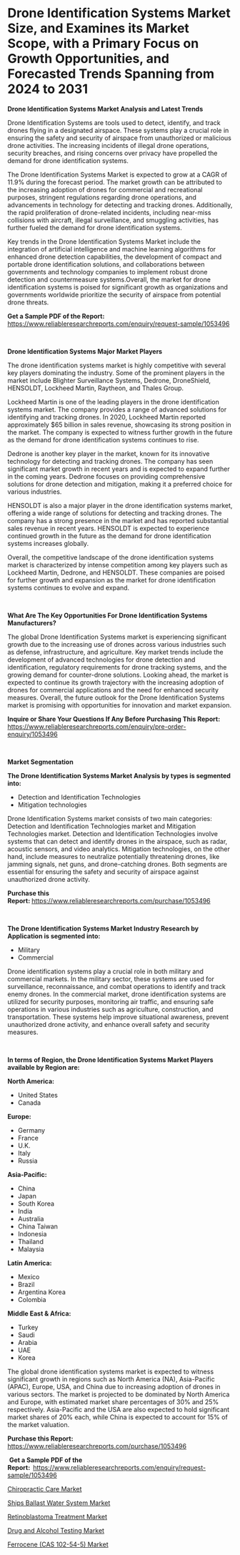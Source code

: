 <p><h1>Drone Identification Systems Market Size, and Examines its Market Scope, with a Primary Focus on Growth Opportunities, and Forecasted Trends Spanning from 2024 to 2031</h1></p><p><strong>Drone Identification Systems Market Analysis and Latest Trends</strong></p>
<p><p>Drone Identification Systems are tools used to detect, identify, and track drones flying in a designated airspace. These systems play a crucial role in ensuring the safety and security of airspace from unauthorized or malicious drone activities. The increasing incidents of illegal drone operations, security breaches, and rising concerns over privacy have propelled the demand for drone identification systems.</p><p>The Drone Identification Systems Market is expected to grow at a CAGR of 11.9% during the forecast period. The market growth can be attributed to the increasing adoption of drones for commercial and recreational purposes, stringent regulations regarding drone operations, and advancements in technology for detecting and tracking drones. Additionally, the rapid proliferation of drone-related incidents, including near-miss collisions with aircraft, illegal surveillance, and smuggling activities, has further fueled the demand for drone identification systems.</p><p>Key trends in the Drone Identification Systems Market include the integration of artificial intelligence and machine learning algorithms for enhanced drone detection capabilities, the development of compact and portable drone identification solutions, and collaborations between governments and technology companies to implement robust drone detection and countermeasure systems.Overall, the market for drone identification systems is poised for significant growth as organizations and governments worldwide prioritize the security of airspace from potential drone threats.</p></p>
<p><strong>Get a Sample PDF of the Report:&nbsp;</strong> <a href="https://www.reliableresearchreports.com/enquiry/request-sample/1053496">https://www.reliableresearchreports.com/enquiry/request-sample/1053496</a></p>
<p>&nbsp;</p>
<p><strong>Drone Identification Systems Major Market Players</strong></p>
<p><p>The drone identification systems market is highly competitive with several key players dominating the industry. Some of the prominent players in the market include Blighter Surveillance Systems, Dedrone, DroneShield, HENSOLDT, Lockheed Martin, Raytheon, and Thales Group.</p><p>Lockheed Martin is one of the leading players in the drone identification systems market. The company provides a range of advanced solutions for identifying and tracking drones. In 2020, Lockheed Martin reported approximately $65 billion in sales revenue, showcasing its strong position in the market. The company is expected to witness further growth in the future as the demand for drone identification systems continues to rise.</p><p>Dedrone is another key player in the market, known for its innovative technology for detecting and tracking drones. The company has seen significant market growth in recent years and is expected to expand further in the coming years. Dedrone focuses on providing comprehensive solutions for drone detection and mitigation, making it a preferred choice for various industries.</p><p>HENSOLDT is also a major player in the drone identification systems market, offering a wide range of solutions for detecting and tracking drones. The company has a strong presence in the market and has reported substantial sales revenue in recent years. HENSOLDT is expected to experience continued growth in the future as the demand for drone identification systems increases globally.</p><p>Overall, the competitive landscape of the drone identification systems market is characterized by intense competition among key players such as Lockheed Martin, Dedrone, and HENSOLDT. These companies are poised for further growth and expansion as the market for drone identification systems continues to evolve and expand.</p></p>
<p>&nbsp;</p>
<p><strong>What Are The Key Opportunities For Drone Identification Systems Manufacturers?</strong></p>
<p><p>The global Drone Identification Systems market is experiencing significant growth due to the increasing use of drones across various industries such as defense, infrastructure, and agriculture. Key market trends include the development of advanced technologies for drone detection and identification, regulatory requirements for drone tracking systems, and the growing demand for counter-drone solutions. Looking ahead, the market is expected to continue its growth trajectory with the increasing adoption of drones for commercial applications and the need for enhanced security measures. Overall, the future outlook for the Drone Identification Systems market is promising with opportunities for innovation and market expansion.</p></p>
<p><strong>Inquire or Share Your Questions If Any Before Purchasing This Report:</strong> <a href="https://www.reliableresearchreports.com/enquiry/pre-order-enquiry/1053496">https://www.reliableresearchreports.com/enquiry/pre-order-enquiry/1053496</a></p>
<p>&nbsp;</p>
<p><strong>Market Segmentation</strong></p>
<p><strong>The Drone Identification Systems Market Analysis by types is segmented into:</strong></p>
<p><ul><li>Detection and Identification Technologies</li><li>Mitigation technologies</li></ul></p>
<p><p>Drone Identification Systems market consists of two main categories: Detection and Identification Technologies market and Mitigation Technologies market. Detection and Identification Technologies involve systems that can detect and identify drones in the airspace, such as radar, acoustic sensors, and video analytics. Mitigation technologies, on the other hand, include measures to neutralize potentially threatening drones, like jamming signals, net guns, and drone-catching drones. Both segments are essential for ensuring the safety and security of airspace against unauthorized drone activity.</p></p>
<p><strong>Purchase this Report:&nbsp;</strong><a href="https://www.reliableresearchreports.com/purchase/1053496">https://www.reliableresearchreports.com/purchase/1053496</a></p>
<p>&nbsp;</p>
<p><strong>The Drone Identification Systems Market Industry Research by Application is segmented into:</strong></p>
<p><ul><li>Military</li><li>Commercial</li></ul></p>
<p><p>Drone identification systems play a crucial role in both military and commercial markets. In the military sector, these systems are used for surveillance, reconnaissance, and combat operations to identify and track enemy drones. In the commercial market, drone identification systems are utilized for security purposes, monitoring air traffic, and ensuring safe operations in various industries such as agriculture, construction, and transportation. These systems help improve situational awareness, prevent unauthorized drone activity, and enhance overall safety and security measures.</p></p>
<p>&nbsp;</p>
<p><strong>In terms of Region, the Drone Identification Systems Market Players available by Region are:</strong></p>
<p>
    <p> <strong> North America: </strong>
        <ul>
            <li>United States</li>
            <li>Canada</li>
        </ul>
        </p> 
    <p> <strong> Europe: </strong>
        <ul>
            <li>Germany</li>
            <li>France</li>
            <li>U.K.</li>
            <li>Italy</li>
            <li>Russia</li>
        </ul>
        </p> 
    <p> <strong> Asia-Pacific: </strong>
        <ul>
            <li>China</li>
            <li>Japan</li>
            <li>South Korea</li>
            <li>India</li>
            <li>Australia</li>
            <li>China Taiwan</li>
            <li>Indonesia</li>
            <li>Thailand</li>
            <li>Malaysia</li>
        </ul>
        </p> 
    <p> <strong> Latin America: </strong>
        <ul>
            <li>Mexico</li>
            <li>Brazil</li>
            <li>Argentina Korea</li>
            <li>Colombia</li>
        </ul>
        </p> 
    <p> <strong> Middle East & Africa: </strong>
        <ul>
            <li>Turkey</li>
            <li>Saudi</li>
            <li>Arabia</li>
            <li>UAE</li>
            <li>Korea</li>
        </ul>
    </p>
    </p>
<p><p>The global drone identification systems market is expected to witness significant growth in regions such as North America (NA), Asia-Pacific (APAC), Europe, USA, and China due to increasing adoption of drones in various sectors. The market is projected to be dominated by North America and Europe, with estimated market share percentages of 30% and 25% respectively. Asia-Pacific and the USA are also expected to hold significant market shares of 20% each, while China is expected to account for 15% of the market valuation.</p></p>
<p><strong>Purchase this Report: </strong><a href="https://www.reliableresearchreports.com/purchase/1053496">https://www.reliableresearchreports.com/purchase/1053496</a></p>
<p>&nbsp;<strong>Get a Sample PDF of the Report:&nbsp;&nbsp;</strong><a href="https://www.reliableresearchreports.com/enquiry/request-sample/1053496">https://www.reliableresearchreports.com/enquiry/request-sample/1053496</a></p>
<p><strong></strong></p>
<p><p><a href="https://medium.com/@suepiper766/chiropractic-care-market-analysis-and-sze-forecasted-for-period-from-2024-to-2031-acbe7d2b8a7e">Chiropractic Care Market</a></p><p><a href="https://github.com/pizolina/Market-Research-Report-List-3/blob/main/ships-ballast-water-system-market.md">Ships Ballast Water System Market</a></p><p><a href="https://medium.com/@suepiper766/retinoblastoma-treatment-market-analysis-and-sze-forecasted-for-period-from-2024-to-2031-d79863de1ade">Retinoblastoma Treatment Market</a></p><p><a href="https://medium.com/p/a58747345191/edit">Drug and Alcohol Testing Market</a></p><p><a href="https://github.com/tamvrosiya/Market-Research-Report-List-2/blob/main/ferrocene-cas-102-54-5-market.md">Ferrocene (CAS 102-54-5) Market</a></p></p>